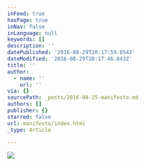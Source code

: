 ```yaml
---
inFeed: true
hasPage: true
inNav: false
inLanguage: null
keywords: []
description: ''
datePublished: '2016-08-29T20:17:59.054Z'
dateModified: '2016-08-29T20:17:46.843Z'
title: ''
author:
  - name: ''
    url: ''
via: {}
sourcePath: _posts/2016-08-25-manifesto.md
authors: []
publisher: {}
starred: false
url: manifesto/index.html
_type: Article

---
```

![](https://the-grid-user-content.s3-us-west-2.amazonaws.com/ff41976d-453e-42a6-a30a-0c615002585b.jpg)